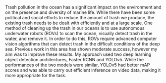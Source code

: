 Trash pollution in the ocean has a significant impact on the environment and on the presence and diversity of marine life. While there have been some political and social efforts to reduce the amount of trash we produce, the existing trash needs
to be dealt with efficiently and at a large scale. 
One method of cleaning up the trash in our oceans is to use autonomous underwater robots (ROVs) to scan the ocean, visually detect trash in the water, and remove it. In order to do this, ROVs
require advanced computer vision algorithms that can detect trash in the difficult conditions of the deep sea. 
Previous work in this area has shown moderate success, however my aim was to improve these results. My approach used two deep learning object detection architectures, Faster RCNN and YOLOv5. While
the performances of the two models were similar, YOLOv5 had better mAP scores and was able to carry out efficient inference on video data, making it more appropriate for the task.